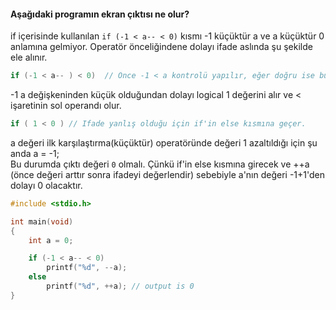 #### Aşağıdaki programın ekran çıktısı ne olur?
if içerisinde kullanılan ``` if (-1 < a-- < 0) ``` kısmı -1 küçüktür a ve a küçüktür 0 anlamına gelmiyor. Operatör önceliğindene dolayı ifade aslında şu şekilde ele alınır.

```C
if (-1 < a-- ) < 0)  // Önce -1 < a kontrolü yapılır, eğer doğru ise buradan logical 1 değeri döndürülür, yanlış ise 0. 
```
-1 a değişkeninden küçük olduğundan dolayı logical 1 değerini alır ve < işaretinin sol operandı olur. 
```C
if ( 1 < 0 ) // Ifade yanlış olduğu için if'in else kısmına geçer.
```
a değeri ilk karşılaştırma(küçüktür) operatöründe değeri 1 azaltıldığı için şu anda a = -1; <br>
Bu durumda çıktı değeri ``` 0 ``` olmalı. Çünkü if'in else kısmına girecek ve ++a (önce değeri arttır sonra ifadeyi değerlendir) sebebiyle a'nın değeri -1+1'den dolayı 0 olacaktır.

```C
#include <stdio.h>

int main(void)
{
	int a = 0;

	if (-1 < a-- < 0)
		printf("%d", --a);
	else
		printf("%d", ++a); // output is 0
}
```
